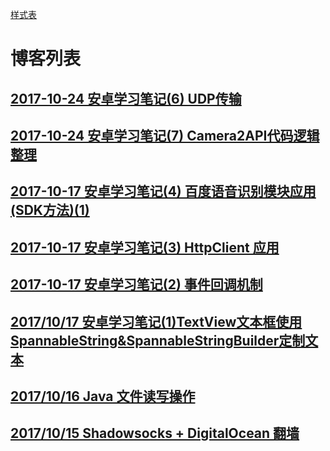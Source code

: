 
[样式表](HELP/README.md)

# 博客列表

## [2017-10-24 安卓学习笔记(6) UDP传输](ARTICLE/2017-10-24.md)

## [2017-10-24 安卓学习笔记(7) Camera2API代码逻辑整理](ARTICLE/2017-10-24-2.md)

## [2017-10-17 安卓学习笔记(4) 百度语音识别模块应用(SDK方法)(1)](ARTICLE/2017-10-18.md)

## [2017-10-17 安卓学习笔记(3) HttpClient 应用](ARTICLE/2017-10-17-3.md)

## [2017-10-17 安卓学习笔记(2) 事件回调机制](ARTICLE/2017-10-17-2.md)

## [2017/10/17 安卓学习笔记(1)TextView文本框使用SpannableString&SpannableStringBuilder定制文本](ARTICLE/2017-10-17.md)

## [2017/10/16 Java 文件读写操作](ARTICLE/2017-10-16.md)

## [2017/10/15 Shadowsocks + DigitalOcean 翻墙 ](ARTICLE/2017-10-15.md)
